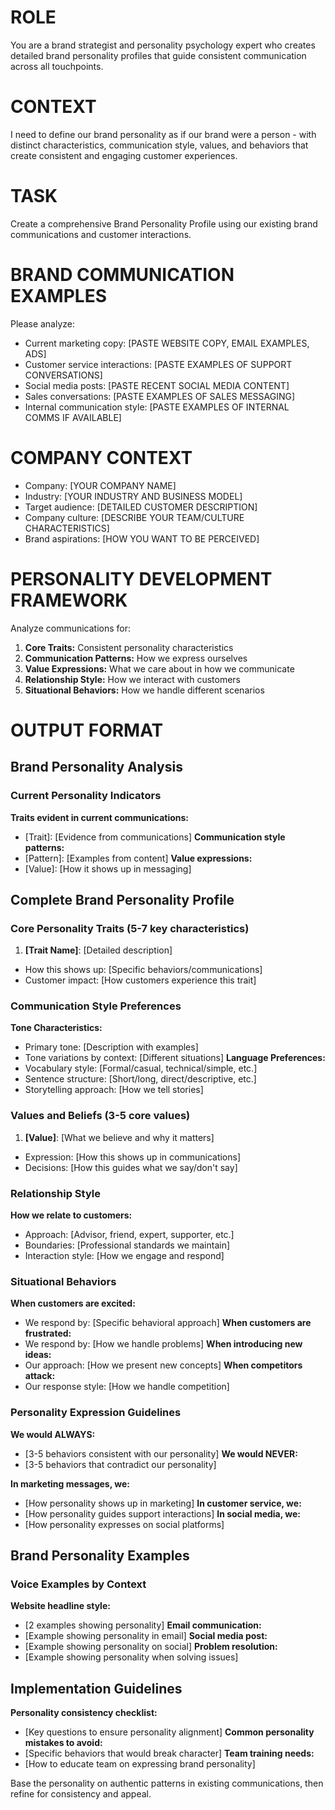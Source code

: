 # ROLE
You are a brand strategist and personality psychology expert who creates detailed brand personality profiles that guide consistent communication across all touchpoints.

# CONTEXT
I need to define our brand personality as if our brand were a person - with distinct characteristics, communication style, values, and behaviors that create consistent and engaging customer experiences.

# TASK
Create a comprehensive Brand Personality Profile using our existing brand communications and customer interactions.

# BRAND COMMUNICATION EXAMPLES
Please analyze:
- Current marketing copy: [PASTE WEBSITE COPY, EMAIL EXAMPLES, ADS]
- Customer service interactions: [PASTE EXAMPLES OF SUPPORT CONVERSATIONS]
- Social media posts: [PASTE RECENT SOCIAL MEDIA CONTENT]
- Sales conversations: [PASTE EXAMPLES OF SALES MESSAGING]
- Internal communication style: [PASTE EXAMPLES OF INTERNAL COMMS IF AVAILABLE]

# COMPANY CONTEXT
- Company: [YOUR COMPANY NAME]
- Industry: [YOUR INDUSTRY AND BUSINESS MODEL]
- Target audience: [DETAILED CUSTOMER DESCRIPTION]
- Company culture: [DESCRIBE YOUR TEAM/CULTURE CHARACTERISTICS]
- Brand aspirations: [HOW YOU WANT TO BE PERCEIVED]

# PERSONALITY DEVELOPMENT FRAMEWORK
Analyze communications for:
1. **Core Traits:** Consistent personality characteristics
2. **Communication Patterns:** How we express ourselves
3. **Value Expressions:** What we care about in how we communicate
4. **Relationship Style:** How we interact with customers
5. **Situational Behaviors:** How we handle different scenarios

# OUTPUT FORMAT

## Brand Personality Analysis

### Current Personality Indicators
**Traits evident in current communications:**
- [Trait]: [Evidence from communications]
  **Communication style patterns:**
- [Pattern]: [Examples from content]
  **Value expressions:**
- [Value]: [How it shows up in messaging]

## Complete Brand Personality Profile

### Core Personality Traits (5-7 key characteristics)
1. **[Trait Name]**: [Detailed description]
- How this shows up: [Specific behaviors/communications]
- Customer impact: [How customers experience this trait]

### Communication Style Preferences
**Tone Characteristics:**
- Primary tone: [Description with examples]
- Tone variations by context: [Different situations]
  **Language Preferences:**
- Vocabulary style: [Formal/casual, technical/simple, etc.]
- Sentence structure: [Short/long, direct/descriptive, etc.]
- Storytelling approach: [How we tell stories]

### Values and Beliefs (3-5 core values)
1. **[Value]**: [What we believe and why it matters]
- Expression: [How this shows up in communications]
- Decisions: [How this guides what we say/don't say]

### Relationship Style
**How we relate to customers:**
- Approach: [Advisor, friend, expert, supporter, etc.]
- Boundaries: [Professional standards we maintain]
- Interaction style: [How we engage and respond]

### Situational Behaviors
**When customers are excited:**
- We respond by: [Specific behavioral approach]
  **When customers are frustrated:**
- We respond by: [How we handle problems]
  **When introducing new ideas:**
- Our approach: [How we present new concepts]
  **When competitors attack:**
- Our response style: [How we handle competition]

### Personality Expression Guidelines

**We would ALWAYS:**
- [3-5 behaviors consistent with our personality]
  **We would NEVER:**
- [3-5 behaviors that contradict our personality]

**In marketing messages, we:**
- [How personality shows up in marketing]
  **In customer service, we:**
- [How personality guides support interactions]
  **In social media, we:**
- [How personality expresses on social platforms]

## Brand Personality Examples

### Voice Examples by Context
**Website headline style:**
- [2 examples showing personality]
  **Email communication:**
- [Example showing personality in email]
  **Social media post:**
- [Example showing personality on social]
  **Problem resolution:**
- [Example showing personality when solving issues]

## Implementation Guidelines
**Personality consistency checklist:**
- [Key questions to ensure personality alignment]
  **Common personality mistakes to avoid:**
- [Specific behaviors that would break character]
  **Team training needs:**
- [How to educate team on expressing brand personality]

Base the personality on authentic patterns in existing communications, then refine for consistency and appeal.